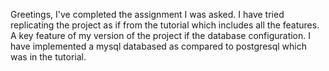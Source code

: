 Greetings, I've completed the assignment I was asked. I have tried replicating the project as if from the tutorial which includes all the features. A key feature of my version of the project if the database configuration. 
I have implemented a mysql databased as compared to postgresql which was in the tutorial. 
